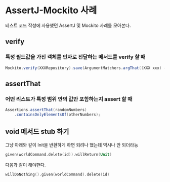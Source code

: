 # AssertJ-Mockito 사례

테스트 코드 작성에 사용했던 AssertJ 및 Mockito 사례를 모아본다.

## verify

### 특정 필드값을 가진 객체를 인자로 전달하는 메서드를 verify 할 때

```java
Mockito.verify(XXXRepository).save(ArgumentMatchers.argThat((XXX xxx) -> xxx.getYYY().equals(zzz)));
```

## assertThat

### 어떤 리스트가 특정 범위 안의 값만 포함하는지 assert 할 때

```java
Assertions.assertThat(randomNumbers)
    .containsOnlyElementsOf(otherNumbers);
```


## void 메서드 stub 하기

그냥 아래와 같이 Init을 반환하게 하면 되려나 했는데 역시나 안 되더라능

```kotlin
given(worldCommand.delete(id)).willReturn(Unit)
```

다음과 같이 해야한다.

```kotlin
willDoNothing().given(worldCommand).delete(id)
```


